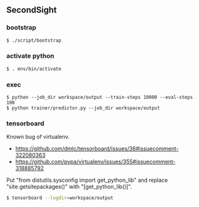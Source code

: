 ## SecondSight

### bootstrap

```sh
$ ./script/bootstrap
```

### activate python

```sh
$ . env/bin/activate
```

### exec

```
$ python --job_dir workspace/output --train-steps 10000 --eval-steps 100
$ python trainer/predictor.py --job_dir workspace/output
```


### tensorboard
Known bug of virtualenv.
- https://github.com/dmlc/tensorboard/issues/36#issuecomment-322080363
- https://github.com/pypa/virtualenv/issues/355#issuecomment-318885792

Put "from distutils.sysconfig import get_python_lib" and replace "site.getsitepackages()" with "[get_python_lib()]".

```sh
$ tensorboard --logdir=workspace/output
```
